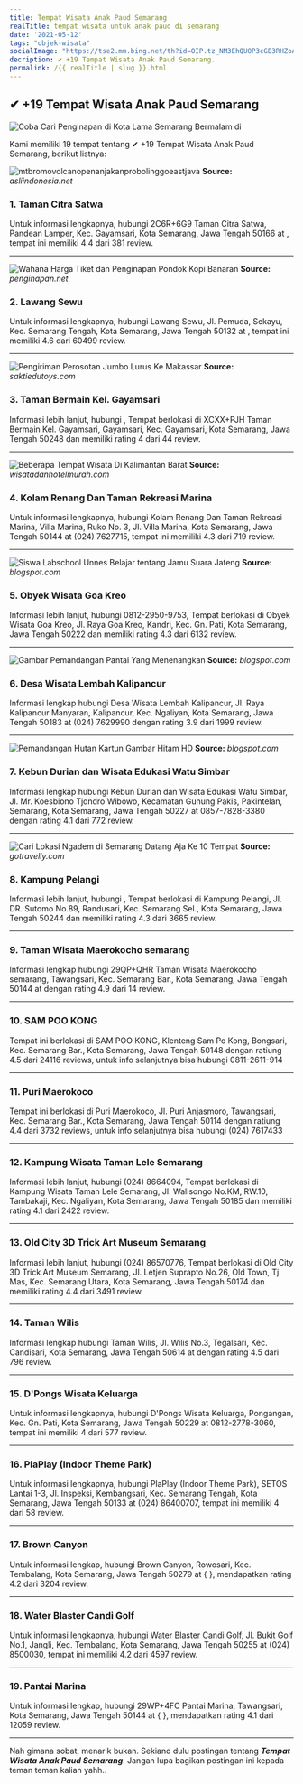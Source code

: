 ```yaml
---
title: Tempat Wisata Anak Paud Semarang
realTitle: tempat wisata untuk anak paud di semarang
date: '2021-05-12'
tags: "objek-wisata"
socialImage: "https://tse2.mm.bing.net/th?id=OIP.tz_NM3EhQUOP3cGB3RHZoAHaFj&amp;pid=15.1"
decription: ✔ +19 Tempat Wisata Anak Paud Semarang.
permalink: /{{ realTitle | slug }}.html
---
```


## ✔ +19 Tempat Wisata Anak Paud Semarang

![Coba Cari Penginapan di Kota Lama Semarang Bermalam di ](https://phinemo.com/wp-content/uploads/2017/12/9-Daerah-Pecinan-Terbaik-Indonesia6.jpg)



Kami memiliki 19 tempat tentang ✔ +19 Tempat Wisata Anak Paud Semarang, berikut listnya:



![mtbromovolcanopenanjakanprobolinggoeastjava ](https://tse3.mm.bing.net/th?id=OIP.Zb9RH4mHWpHr19qcK0vOjwHaEy&amp;pid=15.1)
**Source:** _asliindonesia.net_


### 1. Taman Citra Satwa



Untuk informasi lengkapnya, hubungi 2C6R+6G9 Taman Citra Satwa, Pandean Lamper, Kec. Gayamsari, Kota Semarang, Jawa Tengah 50166 at , tempat ini memiliki 4.4 dari 381 review.

---


![Wahana Harga Tiket dan Penginapan Pondok Kopi Banaran ](https://tse4.mm.bing.net/th?id=OIP.iiucogihxr9b4JVICQ-qMgAAAA&amp;pid=15.1)
**Source:** _penginapan.net_


### 2. Lawang Sewu



Untuk informasi lengkapnya, hubungi Lawang Sewu, Jl. Pemuda, Sekayu, Kec. Semarang Tengah, Kota Semarang, Jawa Tengah 50132 at , tempat ini memiliki 4.6 dari 60499 review.

---


![Pengiriman Perosotan Jumbo Lurus Ke Makassar ](https://tse3.mm.bing.net/th?id=OIP.dQqDjxqXPh_rCxz8I1rL1QHaFj&amp;pid=15.1)
**Source:** _saktiedutoys.com_


### 3. Taman Bermain Kel. Gayamsari



Informasi lebih lanjut, hubungi , Tempat berlokasi di XCXX+PJH Taman Bermain Kel. Gayamsari, Gayamsari, Kec. Gayamsari, Kota Semarang, Jawa Tengah 50248 dan memiliki rating 4 dari 44 review.

---


![Beberapa Tempat Wisata Di Kalimantan Barat](https://tse4.mm.bing.net/th?id=OIP.7WB14-5P5ZFViUSo9J04SgAAAA&amp;pid=15.1)
**Source:** _wisatadanhotelmurah.com_


### 4. Kolam Renang Dan Taman Rekreasi Marina



Untuk informasi lengkapnya, hubungi Kolam Renang Dan Taman Rekreasi Marina, Villa Marina, Ruko No. 3, Jl. Villa Marina, Kota Semarang, Jawa Tengah 50144 at (024) 7627715, tempat ini memiliki 4.3 dari 719 review.

---


![Siswa Labschool Unnes Belajar tentang Jamu  Suara Jateng](https://tse1.mm.bing.net/th?id=OIP.LqDn3DkT8A7Df1lwRVFX0QAAAA&amp;pid=15.1)
**Source:** _blogspot.com_


### 5. Obyek Wisata Goa Kreo



Informasi lebih lanjut, hubungi 0812-2950-9753, Tempat berlokasi di Obyek Wisata Goa Kreo, Jl. Raya Goa Kreo, Kandri, Kec. Gn. Pati, Kota Semarang, Jawa Tengah 50222 dan memiliki rating 4.3 dari 6132 review.

---


![Gambar Pemandangan Pantai Yang Menenangkan](https://tse3.mm.bing.net/th?id=OIP.U6ddOulku7dFTksyD1zGKgHaFj&amp;pid=15.1)
**Source:** _blogspot.com_


### 6. Desa Wisata Lembah Kalipancur



Informasi lengkap hubungi Desa Wisata Lembah Kalipancur, Jl. Raya Kalipancur Manyaran, Kalipancur, Kec. Ngaliyan, Kota Semarang, Jawa Tengah 50183 at (024) 7629990 dengan rating 3.9 dari 1999 review.

---


![Pemandangan Hutan Kartun  Gambar Hitam HD](https://tse4.mm.bing.net/th?id=OIP.Nzi2pq_37yppLV9fQtIHQQAAAA&amp;pid=15.1)
**Source:** _blogspot.com_


### 7. Kebun Durian dan Wisata Edukasi Watu Simbar



Informasi lengkap hubungi Kebun Durian dan Wisata Edukasi Watu Simbar, Jl. Mr. Koesbiono Tjondro Wibowo, Kecamatan Gunung Pakis, Pakintelan, Semarang, Kota Semarang, Jawa Tengah 50227 at 0857-7828-3380 dengan rating 4.1 dari 772 review.

---


![Cari Lokasi Ngadem di Semarang Datang Aja Ke 10 Tempat ](https://tse1.mm.bing.net/th?id=OIP.RETuT-Ctx0OqNsM5tu-TRQAAAA&amp;pid=15.1)
**Source:** _gotravelly.com_


### 8. Kampung Pelangi



Informasi lebih lanjut, hubungi , Tempat berlokasi di Kampung Pelangi, Jl. DR. Sutomo No.89, Randusari, Kec. Semarang Sel., Kota Semarang, Jawa Tengah 50244 dan memiliki rating 4.3 dari 3665 review.

---


### 9. Taman Wisata Maerokocho semarang



Informasi lengkap hubungi 29QP+QHR Taman Wisata Maerokocho semarang, Tawangsari, Kec. Semarang Bar., Kota Semarang, Jawa Tengah 50144 at  dengan rating 4.9 dari 14 review.

---


### 10. SAM POO KONG



Tempat ini berlokasi di SAM POO KONG, Klenteng Sam Po Kong, Bongsari, Kec. Semarang Bar., Kota Semarang, Jawa Tengah 50148 dengan ratiung 4.5 dari 24116 reviews, untuk info selanjutnya bisa hubungi 0811-2611-914

---


### 11. Puri Maerokoco



Tempat ini berlokasi di Puri Maerokoco, Jl. Puri Anjasmoro, Tawangsari, Kec. Semarang Bar., Kota Semarang, Jawa Tengah 50114 dengan ratiung 4.4 dari 3732 reviews, untuk info selanjutnya bisa hubungi (024) 7617433

---


### 12. Kampung Wisata Taman Lele Semarang



Informasi lebih lanjut, hubungi (024) 8664094, Tempat berlokasi di Kampung Wisata Taman Lele Semarang, Jl. Walisongo No.KM, RW.10, Tambakaji, Kec. Ngaliyan, Kota Semarang, Jawa Tengah 50185 dan memiliki rating 4.1 dari 2422 review.

---


### 13. Old City 3D Trick Art Museum Semarang



Informasi lebih lanjut, hubungi (024) 86570776, Tempat berlokasi di Old City 3D Trick Art Museum Semarang, Jl. Letjen Suprapto No.26, Old Town, Tj. Mas, Kec. Semarang Utara, Kota Semarang, Jawa Tengah 50174 dan memiliki rating 4.4 dari 3491 review.

---


### 14. Taman Wilis



Informasi lengkap hubungi Taman Wilis, Jl. Wilis No.3, Tegalsari, Kec. Candisari, Kota Semarang, Jawa Tengah 50614 at  dengan rating 4.5 dari 796 review.

---


### 15. D&#039;Pongs Wisata Keluarga



Untuk informasi lengkapnya, hubungi D&#039;Pongs Wisata Keluarga, Pongangan, Kec. Gn. Pati, Kota Semarang, Jawa Tengah 50229 at 0812-2778-3060, tempat ini memiliki 4 dari 577 review.

---


### 16. PlaPlay (Indoor Theme Park)



Untuk informasi lengkapnya, hubungi PlaPlay (Indoor Theme Park), SETOS Lantai 1-3, Jl. Inspeksi, Kembangsari, Kec. Semarang Tengah, Kota Semarang, Jawa Tengah 50133 at (024) 86400707, tempat ini memiliki 4 dari 58 review.

---


### 17. Brown Canyon



Untuk informasi lengkap, hubungi Brown Canyon, Rowosari, Kec. Tembalang, Kota Semarang, Jawa Tengah 50279 at {  }, mendapatkan rating 4.2 dari 3204 review.

---


### 18. Water Blaster Candi Golf



Untuk informasi lengkapnya, hubungi Water Blaster Candi Golf, Jl. Bukit Golf No.1, Jangli, Kec. Tembalang, Kota Semarang, Jawa Tengah 50255 at (024) 8500030, tempat ini memiliki 4.2 dari 4597 review.

---


### 19. Pantai Marina



Untuk informasi lengkap, hubungi 29WP+4FC Pantai Marina, Tawangsari, Kota Semarang, Jawa Tengah 50144 at {  }, mendapatkan rating 4.1 dari 12059 review.

---









Nah gimana sobat, menarik bukan. Sekiand dulu postingan tentang ***Tempat Wisata Anak Paud Semarang***. Jangan lupa bagikan postingan ini kepada teman teman kalian yahh..
